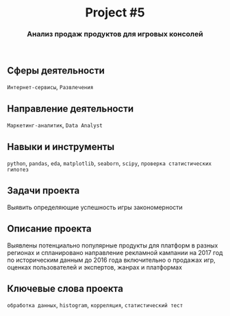 <h1 align="center">  
  Project #5 
</h1> 

<h3 align="center"> Анализ продаж продуктов для игровых консолей </h3>
<br>

## Сферы деятельности
`Интернет-сервисы`, `Развлечения`

## Направление деятельности
`Маркетинг-аналитик`, `Data Analyst`

## Навыки и инструменты
`python`, `pandas`, `eda`, `matplotlib`, `seaborn`, `scipy`, `проверка статистических гипотез`

## Задачи проекта
Выявить определяющие успешность игры закономерности

## Описание проекта
Выявлены потенциально популярные продукты для платформ в разных регионах и спланировано направление рекламной кампании на 2017 год по историческим данным до 2016 года включительно о продажах игр, оценках пользователей и экспертов, жанрах и платформах

## Ключевые слова проекта
`обработка данных`, `histogram`, `корреляция`, `статистический тест`
